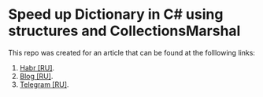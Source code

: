 # Speed up Dictionary in C# using structures and CollectionsMarshal

This repo was created for an article that can be found at the folllowing links:
1. [Habr [RU]](https://habr.com/ru/articles/807141/).
2. [Blog [RU]](https://www.alexeyfv.xyz/2024/04/12/collections-marshal.html).
3. [Telegram [RU]](https://t.me/yet_another_dev/61).
